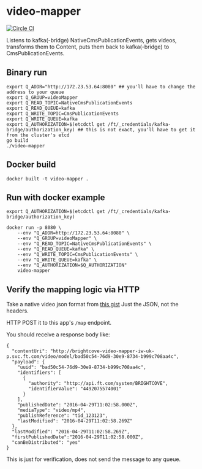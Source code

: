 # video-mapper
[![Circle CI](https://circleci.com/gh/Financial-Times/video-mapper/tree/master.png?style=shield)](https://circleci.com/gh/Financial-Times/video-mapper/tree/master)

Listens to kafka(-bridge) NativeCmsPublicationEvents, gets videos, transforms them to Content, puts them back to kafka(-bridge) to CmsPublicationEvents.

## Binary run

```
export Q_ADDR="http://172.23.53.64:8080" ## you'll have to change the address to your queue
export Q_GROUP=videoMapper
export Q_READ_TOPIC=NativeCmsPublicationEvents
export Q_READ_QUEUE=kafka
export Q_WRITE_TOPIC=CmsPublicationEvents
export Q_WRITE_QUEUE=kafka
export Q_AUTHORIZATION=$(etcdctl get /ft/_credentials/kafka-bridge/authorization_key) ## this is not exact, you'll have to get it from the cluster's etcd
go build
./video-mapper
```

## Docker build

`docker built -t video-mapper .`

## Run with docker example
```
export Q_AUTHORIZATION=$(etcdctl get /ft/_credentials/kafka-bridge/authorization_key)

docker run -p 8080 \
    --env "Q_ADDR=http://172.23.53.64:8080" \
    --env "Q_GROUP=videoMapper" \
    --env "Q_READ_TOPIC=NativeCmsPublicationEvents" \
    --env "Q_READ_QUEUE=kafka" \
    --env "Q_WRITE_TOPIC=CmsPublicationEvents" \
    --env "Q_WRITE_QUEUE=kafka" \
    --env "Q_AUTHORIZATION=$Q_AUTHORIZATION"
    video-mapper
```

## Verify the mapping logic via HTTP

Take a native video json format from [this gist](https://gist.github.com/kovacshuni/d16077e084d6fb3dc0aec6d6ee4239a5#file-message-on-nativecmspublicationevents-txt)
Just the JSON, not the headers.

HTTP POST it to this app's `/map` endpoint.

You should receive a response body like:
```
{
  "contentUri": "http://brightcove-video-mapper-iw-uk-p.svc.ft.com/video/model/bad50c54-76d9-30e9-8734-b999c708aa4c",
  "payload": {
    "uuid": "bad50c54-76d9-30e9-8734-b999c708aa4c",
    "identifiers": [
      {
        "authority": "http://api.ft.com/system/BRIGHTCOVE",
        "identifierValue": "4492075574001"
      }
    ],
    "publishedDate": "2016-04-29T11:02:58.000Z",
    "mediaType": "video/mp4",
    "publishReference": "tid_123123",
    "lastModified": "2016-04-29T11:02:58.269Z"
  },
  "lastModified": "2016-04-29T11:02:58.269Z",
  "firstPublishedDate":"2016-04-29T11:02:58.000Z",
  "canBeDistributed": "yes"
}
```

This is just for verification, does not send the message to any queue.
